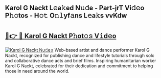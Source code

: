 ## Karol G Nackt L𝚎a𝚔ed N𝚞𝚍e - Part-jrT Vi𝚍𝚎o P𝚑𝚘tos - H𝚘𝚝 O𝚗𝚕yf𝚊ns L𝚎a𝚔s vvKdw

# <h2><a href="http://kf6pomw.oniu.top/?m=Karol+G+Nackt">🔗👉 🔴 Karol G Nackt P𝚑ot𝚘𝚜 V𝚒d𝚎o</a></h2>

[![Karol G Nackt Nu𝚍e𝚜](https://i.imgur.com/0qMVB7G.gif)](http://kf6pomw.oniu.top/?m=Karol+G+Nackt)
Web-based artist and dance performer Karol G Nackt, recognized for publishing dance and lifestyle tutorials through solo and collaborative dance acts and brief films. Inspiring humanitarian worker Karol G Nackt, celebrated for their dedication and commitment to helping those in need around the world.  

